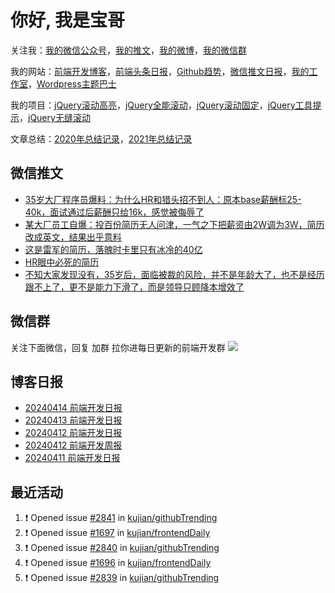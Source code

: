 
# 你好, 我是宝哥

关注我：[我的微信公众号](https://open.weixin.qq.com/qr/code?username=caibaojian_com)，[我的推文](https://weixin.qdkfweb.cn/)，[我的微博](https://weibo.com/kujian)，[我的微信群](https://qdkfweb.cn/go/weixinqun)

我的网站：[前端开发博客](https://qdkfweb.cn/)，[前端头条日报](https://toutiao.qdkfweb.cn/)，[Github趋势](https://github.qdkfweb.cn/)，[微信推文日报](https://weixin.qdkfweb.cn/)，[我的工作室](https://diy.qdkfweb.cn/)，[Wordpress主题巴士](https://wp.qdkfweb.cn/)

我的项目：[jQuery滚动高亮](https://github.com/kujian/scrollHighlight)，[jQuery全能滚动](https://github.com/kujian/power-slider)，[jQuery滚动固定](https://github.com/kujian/scrollfix)，[jQuery工具提示](https://github.com/kujian/tooltip)，[jQuery无缝滚动](http://github.com/kujian/scrollForever)

文章总结：[2020年总结记录](https://mp.weixin.qq.com/s/u0YW8BFWYLquVauhHrkSMQ)，[2021年总结记录](https://mp.weixin.qq.com/s/zMnxIpxMdDrIyuLxHRnSPw)


## 微信推文

<!-- BLOG-POST-LIST:START -->
- [35岁大厂程序员爆料：为什么HR和猎头招不到人：原本base薪酬标25-40k，面试通过后薪酬只给16k，感觉被侮辱了](https://weixin.qdkfweb.cn/42729.html)
- [某大厂员工自爆：投百份简历无人问津，一气之下把薪资由2W调为3W，简历改成英文，结果出乎意料](https://weixin.qdkfweb.cn/42731.html)
- [这是雷军的简历，落魄时卡里只有冰冷的40亿](https://weixin.qdkfweb.cn/42633.html)
- [HR眼中必死的简历](https://weixin.qdkfweb.cn/42634.html)
- [不知大家发现没有，35岁后，面临被裁的风险，并不是年龄大了，也不是经历跟不上了，更不是能力下滑了，而是领导只顾降本增效了](https://weixin.qdkfweb.cn/42635.html)
<!-- BLOG-POST-LIST:END -->

## 微信群
关注下面微信，回复 加群 拉你进每日更新的前端开发群
![](https://pic.qdkfweb.cn/uploads/2023/11/weixin.png)

## 博客日报

<!-- DAILY:START -->
- [20240414 前端开发日报](https://qdkfweb.cn/fe-daily-20240414.html)
- [20240413 前端开发日报](https://qdkfweb.cn/fe-daily-20240413.html)
- [20240412 前端开发日报](https://qdkfweb.cn/fe-daily-20240412.html)
- [20240412 前端开发周报](https://qdkfweb.cn/fe-weekly-20240412.html)
- [20240411 前端开发日报](https://qdkfweb.cn/fe-daily-20240411.html)
<!-- DAILY:END -->


## 最近活动

<!--START_SECTION:activity-->
1. ❗ Opened issue [#2841](https://github.com/kujian/githubTrending/issues/2841) in [kujian/githubTrending](https://github.com/kujian/githubTrending)
2. ❗ Opened issue [#1697](https://github.com/kujian/frontendDaily/issues/1697) in [kujian/frontendDaily](https://github.com/kujian/frontendDaily)
3. ❗ Opened issue [#2840](https://github.com/kujian/githubTrending/issues/2840) in [kujian/githubTrending](https://github.com/kujian/githubTrending)
4. ❗ Opened issue [#1696](https://github.com/kujian/frontendDaily/issues/1696) in [kujian/frontendDaily](https://github.com/kujian/frontendDaily)
5. ❗ Opened issue [#2839](https://github.com/kujian/githubTrending/issues/2839) in [kujian/githubTrending](https://github.com/kujian/githubTrending)
<!--END_SECTION:activity-->
